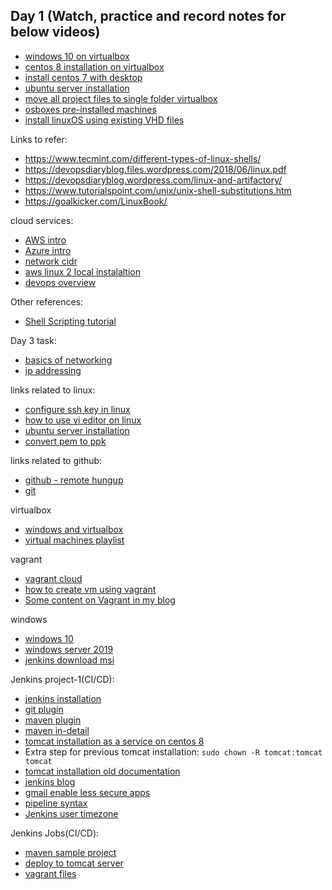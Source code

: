 ## Day 1 (Watch, practice and record notes for below videos)

- [windows 10 on virtualbox](https://www.youtube.com/watch?v=DPNd3H9rxpg&list=PLr_v6Swg6-DIxHtionQbc3v8cht2o8yoX&index=5)
- [centos 8 installation on virtualbox](https://www.youtube.com/watch?v=YFkGPmt7Vb8&list=PLr_v6Swg6-DIxHtionQbc3v8cht2o8yoX&index=17)
- [install centos 7 with desktop](https://www.youtube.com/watch?v=JmOk08A6Gr8&list=PLr_v6Swg6-DIxHtionQbc3v8cht2o8yoX&index=12)
- [ubuntu server installation](https://www.youtube.com/watch?v=Dopd_2gUaiI&list=PLr_v6Swg6-DIxHtionQbc3v8cht2o8yoX&index=14)
- [move all project files to single folder virtualbox](https://www.youtube.com/watch?v=AOM_ZU0BXKg&list=PLr_v6Swg6-DIxHtionQbc3v8cht2o8yoX&index=3)
- [osboxes pre-installed machines](https://www.youtube.com/watch?v=Yl9wnx8--8A&list=PLr_v6Swg6-DIxHtionQbc3v8cht2o8yoX&index=9)
- [install linuxOS using existing VHD files](https://www.youtube.com/watch?v=EhA6_CKVbQo&list=PLr_v6Swg6-DIxHtionQbc3v8cht2o8yoX&index=8)


Links to refer:

- https://www.tecmint.com/different-types-of-linux-shells/
- https://devopsdiaryblog.files.wordpress.com/2018/06/linux.pdf
- https://devopsdiaryblog.wordpress.com/linux-and-artifactory/
- https://www.tutorialspoint.com/unix/unix-shell-substitutions.htm
- https://goalkicker.com/LinuxBook/

cloud services:
- [AWS intro](https://www.youtube.com/watch?v=I9hD4CN_TW8&list=PLOSkvxLm9sk4y-onr0AM7ulWKn-gDS_GR&index=2)
- [Azure intro](https://www.youtube.com/watch?v=oyxFNmBhWQw&list=PLOSkvxLm9sk4y-onr0AM7ulWKn-gDS_GR&index=3)
- [network cidr](https://www.youtube.com/watch?v=cjEuvcXqtRk&list=PLr_v6Swg6-DLnvGYEHr7s-NNTKgf8cVUE&index=2&t=181s)
- [aws linux 2 local instalaltion](https://www.youtube.com/watch?v=9VSkRw5Cnnc&list=PLr_v6Swg6-DLnvGYEHr7s-NNTKgf8cVUE&index=1)
- [devops overview](https://www.youtube.com/watch?v=gr0-6WAFWlw&list=PLr_v6Swg6-DICmGtvfZ6rjrkgCmmK5EGP&index=3)

Other references:
- [Shell Scripting tutorial](https://www.youtube.com/watch?v=GtovwKDemnI)

Day 3 task:
- [basics of networking](https://www.geeksforgeeks.org/basics-computer-networking/)
- [ip addressing](https://linuxdiaryblog.blogspot.com/2019/07/networks-and-subnetting.html)

links related to linux:
- [configure ssh key in linux](https://devopsdiaryblog.wordpress.com/2021/08/02/configure-ssh-key-auth-and-disable-password-auth/)
- [how to use vi editor on linux](https://www.youtube.com/watch?v=YOBFXayvqAo&list=PLr_v6Swg6-DKuRHw1enbg9-C3_OmuwjFO&index=11)
- [ubuntu server installation](https://www.youtube.com/watch?v=Dopd_2gUaiI&list=PLr_v6Swg6-DKuRHw1enbg9-C3_OmuwjFO&index=14&t=12s)
- [convert pem to ppk](https://www.youtube.com/watch?v=XHVjpVP_bjo&list=PLr_v6Swg6-DKuRHw1enbg9-C3_OmuwjFO&index=2)

links related to github:
- [github - remote hungup](https://devopsdiaryblog.wordpress.com/2017/07/07/git-remote-end-hung-up-error/)
- [git](https://devopsdiaryblog.wordpress.com/git/)

virtualbox
- [windows and virtualbox](https://devopsdiaryblog.wordpress.com/windows/)
- [virtual machines playlist](https://www.youtube.com/playlist?list=PLr_v6Swg6-DIxHtionQbc3v8cht2o8yoX)

vagrant
- [vagrant cloud](https://app.vagrantup.com/ubuntu/boxes/trusty64)
- [how to create vm using vagrant](https://devopsdiaryblog.wordpress.com/2018/02/01/how-to-create-a-vm-using-vagrant/)
- [Some content on Vagrant in my blog](http://linuxdiaryblog.blogspot.com/p/vagrant.html)

windows
- [windows 10](https://www.microsoft.com/en-in/software-download/windows10)
- [windows server 2019](https://www.microsoft.com/en-us/evalcenter/evaluate-windows-server-2019)
- [jenkins download msi](https://www.jenkins.io/download/)

Jenkins project-1(CI/CD):
- [jenkins installation](env_setup/Jenkins_Installation.MD)
- [git plugin](env_setup/Git_plugin_install.MD)
- [maven plugin](env_setup/maven_install.MD)
- [maven in-detail](https://www.tutorialspoint.com/maven/index.htm)
- [tomcat installation as a service on centos 8](https://tecadmin.net/install-tomcat-9-on-centos-8/)
- Extra step for previous tomcat installation: ```sudo chown -R tomcat:tomcat tomcat```
- [tomcat installation old documentation](env_setup/tomcat_installation.MD)
- [jenkins blog](https://devopsdiaryblog.wordpress.com/jenkins/)
- [gmail enable less secure apps](https://hotter.io/docs/email-accounts/secure-app-gmail/)
- [pipeline syntax](https://www.jenkins.io/doc/book/pipeline/syntax/)
- [Jenkins user timezone](https://www.jenkins.io/doc/book/using/change-time-zone/)


Jenkins Jobs(CI/CD):
- [maven sample project](env_setup/jenkins_jobs/My_First_Maven_Build.MD)
- [deploy to tomcat server](env_setup/jenkins_jobs/Deploy_on_Tomcat_Server.MD)
- [vagrant files](env_setup/vagrant_files)

